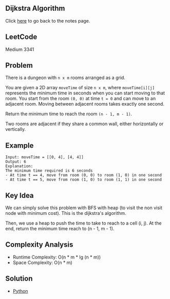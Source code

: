 ## Dijkstra Algorithm
Click [here](../notes.md) to go back to the notes page.

## LeetCode
Medium 3341

## Problem
There is a dungeon with `n x m` rooms arranged as a grid.

You are given a 2D array `moveTime` of size `n x m`, where `moveTime[i][j]` represents the minimum time in seconds when you can start moving to that room. You start from the room `(0, 0)` at time `t = 0` and can move to an adjacent room. Moving between adjacent rooms takes exactly one second.

Return the minimum time to reach the room `(n - 1, m - 1)`.

Two rooms are adjacent if they share a common wall, either horizontally or vertically.

## Example
```
Input: moveTime = [[0, 4], [4, 4]]
Output: 6
Explanation:
The minimum time required is 6 seconds
- At time t == 4, move from room (0, 0) to room (1, 0) in one second
- At time t == 5, move from room (1, 0) to room (1, 1) in one second
```

## Key Idea
We can simply solve this problem with BFS with heap (to visit the non visit node with minimum cost). This is the dijkstra's algorithm.

Then, we use a heap to push the time to take to reach to a cell (i, j). At the end, return the minimum time reach to (n - 1, m - 1).

## Complexity Analysis
- Runtime Complexity: O(n * m * lg (n * m))
- Space Complexity: O(n * m)

## Solution
- [Python](./solution.py)
